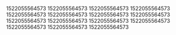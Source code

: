 1522055564573
1522055564573
1522055564573
1522055564573
1522055564573
1522055564573
1522055564573
1522055564573
1522055564573
1522055564573
1522055564573
1522055564573
1522055564573
1522055564573
1522055564573